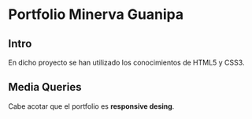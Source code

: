 # Portfolio Minerva Guanipa
## Intro
En dicho proyecto se han utilizado los conocimientos de HTML5 y CSS3. 
## Media Queries
Cabe acotar que el portfolio es **responsive desing**.